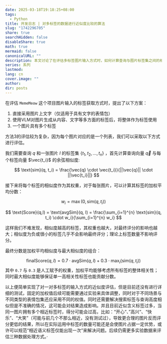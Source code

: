 ```yaml
---
date: 2025-03-18T19:18:25+08:00
tags:
  - Python
title: 开发日志 | 对多标签的数据进行近似度比较的算法
slug: "1742296705"
share: true
searchHidden: false
disableShare: true
math: true
mermaid: false
canonicalURL: ""
description: 本文讨论了在评估多标签图片输入方式时，如何计算查询与图片标签集之间的相似度。首先，通过计算查询向量与每个标签向量的余弦相似度，确定每个标签的权重。然后，使用加权平均分数和最大相似度的组合来计算最终评分，其中加权平均相似度占70%，最大相似度占30%。这种方法能够综合考虑所有标签的整体相关性，同时确保高相关性标签对评分有显著贡献。然而，该方法仍需进一步测试和调整，特别是针对不同场景和表情包集，以及解决标签相似但不准确的问题。此外，还需规范相近语义标签的使用，以避免评分过高的情况。
series: 系列
lastmod: 
lang: cn
cover.image: ""
author: 
dir: posts
---
```

在评估 `MemeMeow` 这个项目图片输入的标签获取方式时，提出了以下方案：

1. 直接采用图片上文字（仅适用于具有文字的表情包）
2. 使用VLM对图片生成从内容、文字等多方面的标签后，将整体作为标签使用
3. 一个图片具有多个标签

方法3的评估较为复杂，因为每个图片对应的是一个列表，我们可以采取以下方式进行评估。

我们需要查询 $q$ 和一张图片 $I$ 的标签集 $\{t_1, t_2, ..., t_n\}$ ，首先计算查询向量 $\vec{q}$ 与每个标签向量 $\vec{t_i}$ 的余弦相似度:

$$
\text{sim}(q, t_i) = \frac{\vec{q} \cdot \vec{t_i}}{||\vec{q}|| \cdot ||\vec{t_i}||}
$$

接下来将每个标签的相似度作为其权重，对于每张图片，可以计算其标签的加权平均分数：


$$
w_i = \max(0, \text{sim}(q, t_i))
$$

$$
\text{Score}(q,I) = \text{avgSim}(q, I) = \frac{\sum_{i=1}^{n} \text{sim}(q, t_i) \cdot w_i}{\sum_{i=1}^{n} w_i}
$$

这样我们不难发现，相似度越高的标签，其权重也越大，对最终评分的影响也越大；相似度为负或很小的标签几乎不会影响最终评分；理论上标签数量不影响评分。

最终分数是加权平均相似度与最大相似度的组合：

$$
\text{finalScore}(q, I) = 0.7 \cdot \text{avgSim}(q, I) + 0.3 \cdot \max_{i}(\text{sim}(q, t_i))
$$
其中 `0.7` 与 `0.3` 是人工赋予的权重，加权平均能够考虑所有标签的整体相关性；同时最大相似度能够保证单一高相关性标签也能贡献分数。

以上便简单实现了对一对多标签的输入方式的近似度评估，但是目前还没有进行详细的测试，固定的加权值后续可能需要通过实验来具体调整，同时对于不同场景与不同类型的表情包集还应采用不同的权值。同时还需要解决搜索标签与查询高度相似但是不准确的情况，这可能会对结果造成影响。并且目前近似含义标签过多，当同一图片拥有多个相近标签时，得分可能会过高，比如：“开心“、”高兴“、“快乐”、“大笑”（可能与前几个不那么相近，没有测试过），导致更合理的图片反而评分更低的结果，所以在实际运用中标签的数量可能还是会使图片占据一定优势，或许可以规范“相近语义标签仅能出现一次”来解决问题。后续仍需更多实验数据来评估三种数据处理方式。·